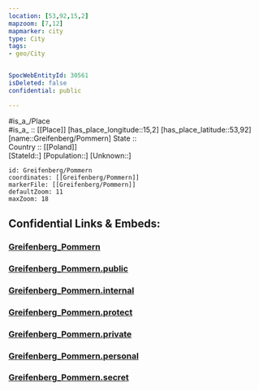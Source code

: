 ```yaml
---
location: [53,92,15,2] 
mapzoom: [7,12] 
mapmarker: city 
type: City
tags:
- geo/City


SpocWebEntityId: 30561
isDeleted: false
confidential: public

---
```

#is_a_/Place  
#is_a_ :: [[Place]] 
[has_place_longitude::15,2] 
[has_place_latitude::53,92] 
[name::Greifenberg/Pommern] 
State ::  
Country :: [[Poland]]  
[StateId::] 
[Population::] 
[Unknown::] 


```leaflet
id: Greifenberg/Pommern
coordinates: [[Greifenberg/Pommern]] 
markerFile: [[Greifenberg/Pommern]] 
defaultZoom: 11 
maxZoom: 18
```


## Confidential Links & Embeds: 

### [Greifenberg_Pommern](/_Standards/Earth/Continent/Europe/Europe~East/Poland/City/Greifenberg_Pommern.md) 

### [Greifenberg_Pommern.public](/_public/Earth/Continent/Europe/Europe~East/Poland/City/Greifenberg_Pommern.public.md) 

### [Greifenberg_Pommern.internal](/_internal/Earth/Continent/Europe/Europe~East/Poland/City/Greifenberg_Pommern.internal.md) 

### [Greifenberg_Pommern.protect](/_protect/Earth/Continent/Europe/Europe~East/Poland/City/Greifenberg_Pommern.protect.md) 

### [Greifenberg_Pommern.private](/_private/Earth/Continent/Europe/Europe~East/Poland/City/Greifenberg_Pommern.private.md) 

### [Greifenberg_Pommern.personal](/_personal/Earth/Continent/Europe/Europe~East/Poland/City/Greifenberg_Pommern.personal.md) 

### [Greifenberg_Pommern.secret](/_secret/Earth/Continent/Europe/Europe~East/Poland/City/Greifenberg_Pommern.secret.md)

